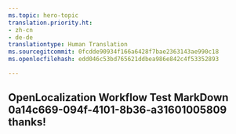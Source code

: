 ```yaml
---
ms.topic: hero-topic
translation.priority.ht:
- zh-cn
- de-de
translationtype: Human Translation
ms.sourcegitcommit: 0fcdde90934f166a6428f7bae2363143ae990c18
ms.openlocfilehash: edd046c53bd765621ddbea986e842c4f53352893

---
```

## OpenLocalization Workflow Test MarkDown 0a14c669-094f-4101-8b36-a31601005809 thanks!



<!--HONumber=Aug16_HO4-->


